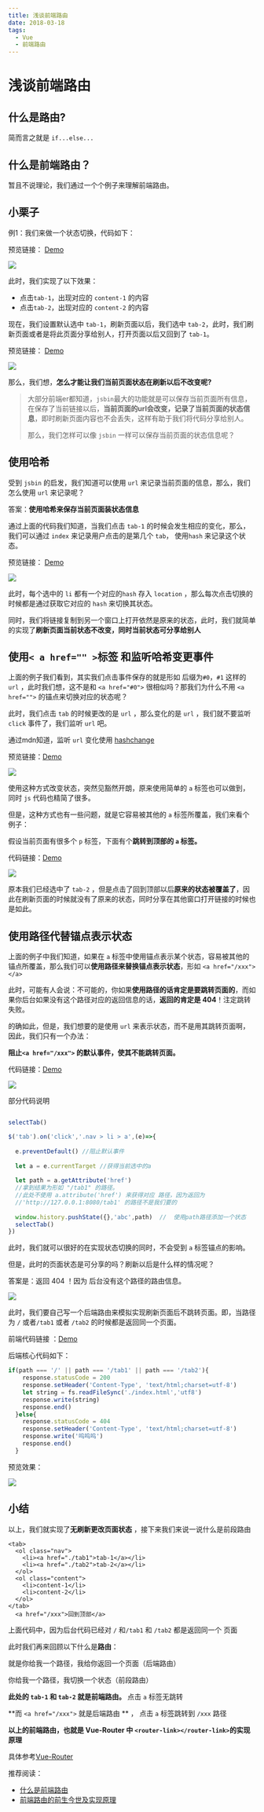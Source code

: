 ```yaml
---
title: 浅谈前端路由
date: 2018-03-18
tags: 
  - Vue
  - 前端路由
---
```


# 浅谈前端路由

## 什么是路由?

简而言之就是 `if...else...`

## 什么是前端路由？

暂且不说理论，我们通过一个个例子来理解前端路由。

## 小栗子

例1：我们来做一个状态切换，代码如下：

预览链接： [Demo](http://jsbin.com/revugakohe/edit?html,css,js,output)

![](https://i.loli.net/2018/03/18/5aae16b8269f1.gif)

此时，我们实现了以下效果：

- 点击`tab-1`，出现对应的 `content-1` 的内容
- 点击`tab-2`，出现对应的 `content-2` 的内容

现在，我们设置默认选中 `tab-1`，刷新页面以后，我们选中 `tab-2`，此时，我们刷新页面或者是将此页面分享给别人，打开页面以后又回到了 `tab-1`。

预览链接： [Demo](http://jsbin.com/zepuxewise/3/edit?html,css,js,output)

![](https://i.loli.net/2018/03/18/5aae18fab2167.gif)

那么，我们想，**怎么才能让我们当前页面状态在刷新以后不改变呢?**

> ​    大部分前端er都知道，`jsbin`最大的功能就是可以保存当前页面所有信息，在保存了当前链接以后，**当前页面的url会改变，记录了当前页面的状态信息**，即时刷新页面内容也不会丢失，这样有助于我们将代码分享给别人。
>
> 那么，我们怎样可以像 `jsbin` 一样可以保存当前页面的状态信息呢？

## 使用哈希

受到 `jsbin` 的启发，我们知道可以使用 `url` 来记录当前页面的信息，那么，我们怎么使用  `url` 来记录呢？

答案：**使用哈希来保存当前页面装状态信息**

通过上面的代码我们知道，当我们点击 `tab-1` 的时候会发生相应的变化，那么，我们可以通过 `index` 来记录用户点击的是第几个 `tab`， 使用`hash` 来记录这个状态。

预览链接： [Demo](http://jsbin.com/zepuxewise/5/edit?html,js,output)

![](https://i.loli.net/2018/03/18/5aae239ab4c91.gif)

此时，每个选中的 `li` 都有一个对应的`hash` 存入  `location` ，那么每次点击切换的时候都是通过获取它对应的 `hash` 来切换其状态。

同时，我们将链接复制到另一个窗口上打开依然是原来的状态，此时，我们就简单的实现了**刷新页面当前状态不改变，同时当前状态可分享给别人**

## 使用`< a href="" >`标签 和监听哈希变更事件

上面的例子我们看到，其实我们点击事件保存的就是形如 后缀为`#0`，`#1` 这样的`url` ，此时我们想，这不是和 `<a href="#0">` 很相似吗？那我们为什么不用 `<a href="">` 的锚点来切换对应的状态呢？

此时，我们点击 `tab` 的时候更改的是 `url` ，那么变化的是 `url` ，我们就不要监听 `click` 事件了，我们监听 `url` 吧。

通过mdn知道，监听 `url` 变化使用 [hashchange](https://developer.mozilla.org/zh-CN/docs/Web/Events/hashchange)

预览链接：[Demo](http://jsbin.com/serasibeqe/edit?js,output)

![](https://i.loli.net/2018/03/18/5aae2dcf4ef43.gif)

使用这种方式改变状态，突然见豁然开朗，原来使用简单的 `a` 标签也可以做到，同时 `js` 代码也精简了很多。

但是，这种方式也有一些问题，就是它容易被其他的 `a` 标签所覆盖，我们来看个例子：

假设当前页面有很多个 `p` 标签，下面有个**跳转到顶部的 `a` 标签。**

代码链接：[Demo](http://jsbin.com/serasibeqe/6/edit?html,js,output)

![](https://i.loli.net/2018/03/18/5aae3111cf5f7.gif)

原本我们已经选中了 `tab-2` ，但是点击了回到顶部以后**原来的状态被覆盖了**，因此在刷新页面的时候就没有了原来的状态，同时分享在其他窗口打开链接的时候也是如此。

## 使用路径代替锚点表示状态

上面的例子中我们知道，如果在 `a` 标签中使用锚点表示某个状态，容易被其他的锚点所覆盖，那么我们可以**使用路径来替换锚点表示状态**，形如 `<a href="/xxx"></a>`

此时，可能有人会说：不可能的，你如果**使用路径的话肯定是要跳转页面的**，而如果你后台如果没有这个路径对应的返回信息的话，**返回的肯定是 404**！注定跳转失败。

的确如此，但是，我们想要的是使用 `url` 来表示状态，而不是用其跳转页面啊，因此，我们只有一个办法：

**阻止`<a href="/xxx">` 的默认事件，使其不能跳转页面。**

代码链接：[Demo](http://jsbin.com/serasibeqe/edit?html,js,output)

![](https://i.loli.net/2018/03/18/5aae39919a8ee.gif)

部分代码说明

```js

selectTab()

$('tab').on('click','.nav > li > a',(e)=>{
  
  e.preventDefault() //阻止默认事件
  
  let a = e.currentTarget //获得当前选中的a
  
  let path = a.getAttribute('href') 
  //拿到结果为形如 "/tab1" 的路径。
  //此处不使用 a.attribute('href') 来获得对应 路径，因为返回为 
  //'http://127.0.0.1:8080/tab1' 的路径不是我们要的
  
  window.history.pushState({},'abc',path)  //  使用path路径添加一个状态
  selectTab()
})

```



此时，我们就可以很好的在实现状态切换的同时，不会受到 `a` 标签锚点的影响。

但是，此时的页面状态是可分享的吗？刷新以后是什么样的情况呢？

答案是：返回 404 ！因为 后台没有这个路径的路由信息。

![](https://i.loli.net/2018/03/18/5aae3a83e4bf8.gif)

此时，我们要自己写一个后端路由来模拟实现刷新页面后不跳转页面。即，当路径为 `/` 或者`/tab1` 或者 `/tab2` 的时候都是返回同一个页面。

前端代码链接 ：[Demo](http://jsbin.com/serasibeqe/13/edit?html,js)

后端核心代码如下：

```js
if(path === '/' || path === '/tab1' || path === '/tab2'){
    response.statusCode = 200
    response.setHeader('Content-Type', 'text/html;charset=utf-8')
    let string = fs.readFileSync('./index.html','utf8')
    response.write(string)
    response.end()
  }else{
    response.statusCode = 404
    response.setHeader('Content-Type', 'text/html;charset=utf-8')
    response.write('呜呜呜')
    response.end()
  }
```

预览效果：

![](https://i.loli.net/2018/03/18/5aae3dbd0067a.gif)



## 小结

以上，我们就实现了**无刷新更改页面状态** ，接下来我们来说一说什么是前段路由

```
<tab>
  <ol class="nav">
    <li><a href="./tab1">tab-1</a></li>
    <li><a href="./tab2">tab-2</a></li>
  </ol>
  <ol class="content">
    <li>content-1</li>
    <li>content-2</li>
  </ol>
</tab>
  <a href="/xxx">回到顶部</a>
```

上面代码中，因为后台代码已经对  `/` 和`/tab1` 和 `/tab2`  都是返回同一个 页面

此时我们再来回顾以下什么是**路由**：

就是你给我一个路径，我给你返回一个页面（后端路由）

你给我一个路径，我切换一个状态（前段路由）

**此处的 `tab-1`  和 `tab-2` 就是前端路由。** 点击   `a` 标签无跳转

**而 `<a href="/xxx">` 就是后端路由 ** ， 点击 `a` 标签跳转到 `/xxx` 路径

**以上的前端路由，也就是 Vue-Router  中 `<router-link></router-link>`的实现原理**

具体参考[Vue-Router](https://router.vuejs.org/zh-cn/essentials/getting-started.html)

推荐阅读：

- [什么是前端路由](http://www.cnblogs.com/yuqing6/p/6731980.html)
- [前端路由的前生今世及实现原理](https://segmentfault.com/a/1190000011967786)

